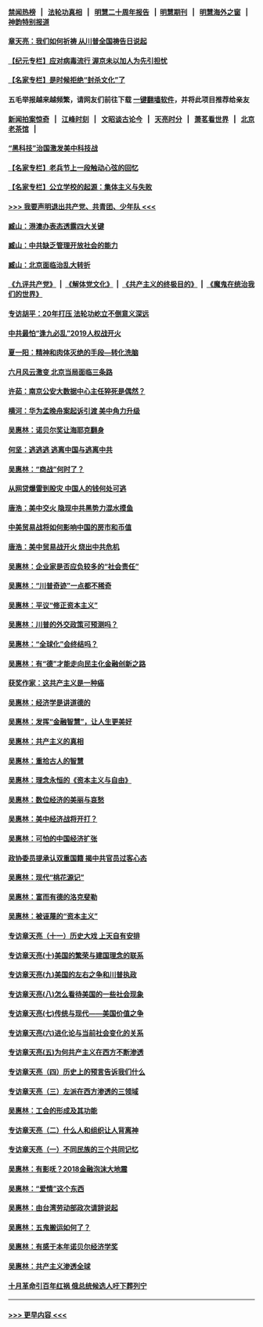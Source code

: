 #### [禁闻热榜](热点新闻.md?=0)  &nbsp;&nbsp;|&nbsp;&nbsp; [法轮功真相](https://github.com/gfw-breaker/truth/blob/master/README.md?=0) &nbsp;&nbsp;|&nbsp;&nbsp; [明慧二十周年报告](https://github.com/gfw-breaker/mh-reports/blob/master/README.md?=0) &nbsp;&nbsp;|&nbsp;&nbsp;[明慧期刊](https://github.com/gfw-breaker/mh-qikan) &nbsp;&nbsp;|&nbsp;&nbsp; [明慧海外之窗](https://github.com/gfw-breaker/mh-news/blob/master/README.md?=0) &nbsp;&nbsp;|&nbsp;&nbsp; [神韵特别报道](https://github.com/gfw-breaker/mh-news/blob/master/shenyun.md?=0)
#### [章天亮：我们如何祈祷 从川普全国祷告日说起](../pages/nsc423/n11944627.md?t=03180431) 
#### [【纪元专栏】应对病毒流行 渥京未以加人为先引担忧](../pages/nsc423/n11875714.md?t=03180431) 
#### [【名家专栏】是时候拒绝“封杀文化”了](../pages/nsc423/n11814093.md?t=03180431) 
#### 五毛举报越来越频繁，请网友们前往下载 [一键翻墙软件](https://github.com/gfw-breaker/ssr-accounts)，并将此项目推荐给亲友
#### [新闻拍案惊奇](https://github.com/gfw-breaker/banned-news/blob/master/pages/link4.md) &nbsp;&nbsp;|&nbsp;&nbsp; [江峰时刻](https://github.com/gfw-breaker/banned-news/blob/master/pages/link4.md) &nbsp;&nbsp;|&nbsp;&nbsp; [文昭谈古论今](https://github.com/gfw-breaker/banned-news/blob/master/pages/link4.md) &nbsp;&nbsp;|&nbsp;&nbsp; [天亮时分](https://github.com/gfw-breaker/banned-news/blob/master/pages/link4.md) &nbsp;&nbsp;|&nbsp;&nbsp; [萧茗看世界](https://github.com/gfw-breaker/banned-news/blob/master/pages/link4.md) &nbsp;&nbsp;|&nbsp;&nbsp; [北京老茶馆](https://github.com/gfw-breaker/banned-news/blob/master/pages/link4.md) &nbsp;&nbsp;|&nbsp;&nbsp; 
#### [“黑科技”治国激发美中科技战](../pages/nsc423/n11638056.md?t=03180431) 
#### [【名家专栏】老兵节上一段触动心弦的回忆](../pages/nsc423/n11646016.md?t=03180431) 
#### [【名家专栏】公立学校的起源：集体主义与失败](../pages/nsc423/n11601833.md?t=03180431) 
#### [>>> 我要声明退出共产党、共青团、少年队 <<<](https://github.com/begood0513/goodnews/blob/master/quit/letter.md) 
#### [臧山：港澳办表态透露四大关键](../pages/nsc423/n11421628.md?t=03180431) 
#### [臧山：中共缺乏管理开放社会的能力](../pages/nsc423/n11407457.md?t=03180431) 
#### [臧山：北京面临治乱大转折](../pages/nsc423/n11406895.md?t=03180431) 
#### [《九评共产党》](https://github.com/begood0513/9ping.md/blob/master/README.md) &nbsp;|&nbsp; [《解体党文化》](../../../../jtdwh.md/blob/master/README.md)  &nbsp;|&nbsp; [《共产主义的终极目的》](../../../../gczydzjmd.md/blob/master/README.md) &nbsp;|&nbsp; [《魔鬼在统治我们的世界》](../../../../mgztzwmdsj.md/blob/master/README.md) 
#### [专访胡平：20年打压 法轮功屹立不倒意义深远](../pages/nsc423/n11398800.md?t=03180431) 
#### [中共最怕“逢九必乱”2019人权战开火](../pages/nsc423/n11385248.md?t=03180431) 
#### [夏一阳：精神和肉体灭绝的手段—转化洗脑](../pages/nsc423/n11368250.md?t=03180431) 
#### [六月风云激变 北京当局面临三条路](../pages/nsc423/n11313668.md?t=03180431) 
#### [许茹：南京公安大数据中心主任猝死是偶然？](../pages/nsc423/n11064744.md?t=03180431) 
#### [横河：华为孟晚舟案起诉引渡 美中角力升级](../pages/nsc423/n11027230.md?t=03180431) 
#### [吴惠林：诺贝尔奖让海耶克翻身](../pages/nsc423/n10890049.md?t=03180431) 
#### [何坚：逃逃逃 逃离中国与逃离中共](../pages/nsc423/n10592891.md?t=03180431) 
#### [吴惠林：“商战”何时了？](../pages/nsc423/n10573558.md?t=03180431) 
#### [从网贷爆雷到股灾 中国人的钱何处可逃](../pages/nsc423/n10572800.md?t=03180431) 
#### [唐浩：美中交火 隐现中共黑势力混水摸鱼](../pages/nsc423/n10544040.md?t=03180431) 
#### [中美贸易战将如何影响中国的房市和币值](../pages/nsc423/n10543697.md?t=03180431) 
#### [唐浩：美中贸易战开火 烧出中共危机](../pages/nsc423/n10540126.md?t=03180431) 
#### [吴惠林：企业家是否应负较多的“社会责任”](../pages/nsc423/n10535022.md?t=03180431) 
#### [吴惠林：“川普奇迹”一点都不稀奇](../pages/nsc423/n10512808.md?t=03180431) 
#### [吴惠林：平议“修正资本主义”](../pages/nsc423/n10495724.md?t=03180431) 
#### [吴惠林：川普的外交政策可预测吗？](../pages/nsc423/n10462387.md?t=03180431) 
#### [吴惠林：“全球化”会终结吗？](../pages/nsc423/n10452838.md?t=03180431) 
#### [吴惠林：有“德”才能走向民主化金融创新之路](../pages/nsc423/n10432292.md?t=03180431) 
#### [获奖作家：这共产主义是一种癌](../pages/nsc423/n10431541.md?t=03180431) 
#### [吴惠林：经济学是讲道德的](../pages/nsc423/n10398014.md?t=03180431) 
#### [吴惠林：发挥“金融智慧”，让人生更美好](../pages/nsc423/n10375019.md?t=03180431) 
#### [吴惠林：共产主义的真相](../pages/nsc423/n10351394.md?t=03180431) 
#### [吴惠林：重拾古人的智慧](../pages/nsc423/n10337691.md?t=03180431) 
#### [吴惠林：理念永恒的《资本主义与自由》](../pages/nsc423/n10316274.md?t=03180431) 
#### [吴惠林：数位经济的美丽与哀愁](../pages/nsc423/n10292946.md?t=03180431) 
#### [吴惠林：美中经济战将开打？](../pages/nsc423/n10258825.md?t=03180431) 
#### [吴惠林：可怕的中国经济扩张](../pages/nsc423/n10219147.md?t=03180431) 
#### [政协委员提承认双重国籍 揭中共官员过客心态](../pages/nsc423/n10208809.md?t=03180431) 
#### [吴惠林：现代“桃花源记”](../pages/nsc423/n10185234.md?t=03180431) 
#### [吴惠林：富而有德的洛克斐勒](../pages/nsc423/n10142264.md?t=03180431) 
#### [吴惠林：被诬蔑的“资本主义”](../pages/nsc423/n10124816.md?t=03180431) 
#### [专访章天亮（十一）历史大戏 上天自有安排](../pages/nsc423/n10094905.md?t=03180431) 
#### [专访章天亮(十)美国的繁荣与建国理念的联系](../pages/nsc423/n10094899.md?t=03180431) 
#### [专访章天亮(九)美国的左右之争和川普执政](../pages/nsc423/n10094889.md?t=03180431) 
#### [专访章天亮(八)怎么看待美国的一些社会现象](../pages/nsc423/n10094857.md?t=03180431) 
#### [专访章天亮(七)传统与现代——美国价值之争](../pages/nsc423/n10093140.md?t=03180431) 
#### [专访章天亮(六)进化论与当前社会变化的关系](../pages/nsc423/n10092036.md?t=03180431) 
#### [专访章天亮(五)为何共产主义在西方不断渗透](../pages/nsc423/n10083620.md?t=03180431) 
#### [专访章天亮（四）历史上的预言告诉我们什么](../pages/nsc423/n10083606.md?t=03180431) 
#### [专访章天亮（三）左派在西方渗透的三领域](../pages/nsc423/n10081115.md?t=03180431) 
#### [吴惠林：工会的形成及其功能](../pages/nsc423/n10080633.md?t=03180431) 
#### [专访章天亮（二）什么人和组织让人背离神](../pages/nsc423/n10076637.md?t=03180431) 
#### [专访章天亮（一）不同民族的三个共同记忆](../pages/nsc423/n10074188.md?t=03180431) 
#### [吴惠林：有影呒？2018金融泡沫大地震](../pages/nsc423/n10040534.md?t=03180431) 
#### [吴惠林：“爱情”这个东西](../pages/nsc423/n10019423.md?t=03180431) 
#### [吴惠林：由台湾劳动部政次请辞说起](../pages/nsc423/n9979679.md?t=03180431) 
#### [吴惠林：五鬼搬运如何了？](../pages/nsc423/n9925338.md?t=03180431) 
#### [吴惠林：有感于本年诺贝尔经济学奖](../pages/nsc423/n9871883.md?t=03180431) 
#### [吴惠林：共产主义渗透全球](../pages/nsc423/n9812748.md?t=03180431) 
#### [十月革命引百年红祸 俄总统候选人吁下葬列宁](../pages/nsc423/n9810182.md?t=03180431) 

----
#### [ >>> 更早内容 <<< ](../indexes/nsc423-earlier.md)
